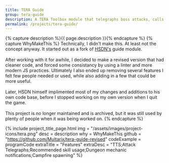```yaml
---
title: TERA Guide
group: tera-guide
description: A TERA Toolbox module that telegraphs boss attacks, calls out mechanics, recommended skill usage and more!
permalink: /projects/tera-guide/
---
```


{% capture description %}{{ page.description }}{% endcapture %}
{% capture WhyMakeThis %}
Technically, I didn't make this. At least not the concept anyway. It started out as a fork of <a class="open-in-new" href="https://github.com/hsdn/tera-guide-core">HSDN's</a> guide module.<br>
<br>
After working with it for awhile, I decided to make a revised version that had cleaner code, and forced some consistancy by using a linter and more modern JS practices. Ultimately I also ended up removing several features I felt few people needed or used, while also adding in a few that could be more useful.<br>
<br>
Later, HSDN himself implimented most of my changes and additions to his own code base, before I stopped working on my own version when I quit the game.<br>
<br>
This project is no longer maintained and is archived, but it was still used by plenty of people when it was being worked on.
{% endcapture %}


{% include project_title_page.html
	img			= "/assets/images/project-icons/tera.png"
	desc		= description
	why			= WhyMakeThis
	github		= "https://github.com/Multarix/tera-guide-revised"
	codeExample	= programCode
	extraTitle	= "Features"
	extraDesc	= "TTS;Attack Telegraphs;Recommended skill usage;Dungeon mechanic notifications;Campfire spawning"
%}